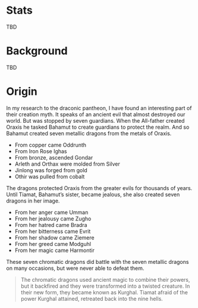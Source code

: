 <!-- TITLE: Kurghal -->
<!-- SUBTITLE: A quick summary of Kurghal -->

# Stats
TBD
# Background
TBD
# Origin
In my research to the draconic pantheon, I have found an interesting part of their creation myth. It speaks of an ancient evil that almost destroyed our world. But was stopped by seven guardians.
When the All-father created Oraxis he tasked Bahamut to create guardians to protect the realm. And so Bahamut created seven metallic dragons from the metals of Oraxis.

* From copper came Oddrunth
* From Iron Rose Ighas
* From bronze, ascended Gondar
* Arleth and Orthax were molded from Silver
* Jinlong was forged from gold
* Othir was pulled from cobalt

The dragons protected Oraxis from the greater evils for thousands of years.
Until Tiamat, Bahamut’s sister, became jealous, she also created seven dragons in her image.

* From her anger came Umman
* From her jealousy came Zugho
* From her hatred came Bradra
* From her bitterness came Evrit
* From her shadow came Ziemere
* From her greed came Modguhl
* From her magic came Harmontir

These seven chromatic dragons did battle with the seven metallic dragons on many occasions, but were never able to defeat them.
> The chromatic dragons used ancient magic to combine
their powers, but it backfired and they were
transformed into a twisted creature. In their new
form, they became known as Kurghal.
Tiamat afraid of the power Kurghal
attained, retreated back into the nine hells.